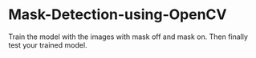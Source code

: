# Mask-Detection-using-OpenCV

Train the model with the images with mask off and mask on. 
Then finally test your trained model.
